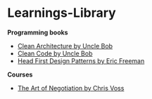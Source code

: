 # Learnings-Library

**Programming books**
- [Clean Architecture by Uncle Bob](https://github.com/Rafagf/Learnings-Library/blob/master/books/Clean-Architecture-Uncle%20Bob.md)
- [Clean Code by Uncle Bob](https://github.com/Rafagf/Learnings-Library/blob/master/books/Clean-Code-Uncle-Bob.md)
- [Head First Design Patterns by Eric Freeman](https://github.com/Rafagf/Head-First-Design-Patterns-Overview)


**Courses**
- [The Art of Negotiation by Chris Voss](https://github.com/Rafagf/Learnings-Library/blob/master/courses/The-Art-Of-Negotiation-Chris-Voss.md)

